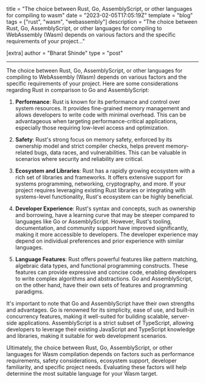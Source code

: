 title = "The choice between Rust, Go, AssemblyScript, or other languages for compiling to wasm"
date = "2023-02-05T17:05:19Z"
template = "blog"
tags = ["rust", "wasm", "webassembly"]
description = "The choice between Rust, Go, AssemblyScript, or other languages for compiling to WebAssembly (Wasm) depends on various factors and the specific requirements of your project..."

[extra]
author = "Bharat Shinde"
type = "post"

---
The choice between Rust, Go, AssemblyScript, or other languages for compiling to WebAssembly (Wasm) depends on various factors and the specific requirements of your project. Here are some considerations regarding Rust in comparison to Go and AssemblyScript:

1. **Performance**: Rust is known for its performance and control over system resources. It provides fine-grained memory management and allows developers to write code with minimal overhead. This can be advantageous when targeting performance-critical applications, especially those requiring low-level access and optimization.

2. **Safety**: Rust's strong focus on memory safety, enforced by its ownership model and strict compiler checks, helps prevent memory-related bugs, data races, and vulnerabilities. This can be valuable in scenarios where security and reliability are critical.

3. **Ecosystem and Libraries**: Rust has a rapidly growing ecosystem with a rich set of libraries and frameworks. It offers extensive support for systems programming, networking, cryptography, and more. If your project requires leveraging existing Rust libraries or integrating with systems-level functionality, Rust's ecosystem can be highly beneficial.

4. **Developer Experience**: Rust's syntax and concepts, such as ownership and borrowing, have a learning curve that may be steeper compared to languages like Go or AssemblyScript. However, Rust's tooling, documentation, and community support have improved significantly, making it more accessible to developers. The developer experience may depend on individual preferences and prior experience with similar languages.

5. **Language Features**: Rust offers powerful features like pattern matching, algebraic data types, and functional programming constructs. These features can provide expressive and concise code, enabling developers to write complex algorithms and abstractions. Go and AssemblyScript, on the other hand, have their own sets of features and programming paradigms.

It's important to note that Go and AssemblyScript have their own strengths and advantages. Go is renowned for its simplicity, ease of use, and built-in concurrency features, making it well-suited for building scalable, server-side applications. AssemblyScript is a strict subset of TypeScript, allowing developers to leverage their existing JavaScript and TypeScript knowledge and libraries, making it suitable for web development scenarios.

Ultimately, the choice between Rust, Go, AssemblyScript, or other languages for Wasm compilation depends on factors such as performance requirements, safety considerations, ecosystem support, developer familiarity, and specific project needs. Evaluating these factors will help determine the most suitable language for your Wasm target.

